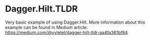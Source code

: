 # Dagger.Hilt.TLDR
Very basic example of using Dagger.Hilt. More information about this example can be found in Medium article: https://medium.com/@vyletel/dagger-hilt-tldr-aa4fa361bf84
